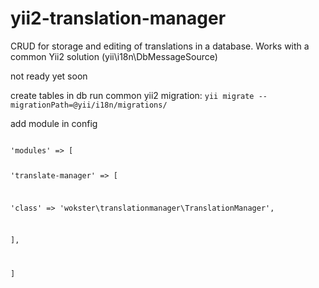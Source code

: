 # yii2-translation-manager
CRUD for storage and editing of translations in a database. Works with a common Yii2 solution (yii\i18n\DbMessageSource)

not ready yet
soon

create tables in db
run common yii2 migration:
`yii migrate --migrationPath=@yii/i18n/migrations/`

add module in config

<code>
'modules' => [

'translate-manager' => [

'class' => 'wokster\translationmanager\TranslationManager',

],

]
</code>
